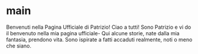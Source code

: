 # main
Benvenuti nella Pagina Ufficiale di Patrizio!
Ciao a tutti! Sono Patrizio e vi do il benvenuto nella mia pagina ufficiale- Qui alcune storie, nate dalla mia fantasia, prendono vita. Sono ispirate a fatti accaduti realmente, noti o meno che siano.
